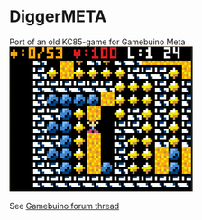 # DiggerMETA
Port of an old KC85-game for Gamebuino Meta
<br/>
<img src="https://github.com/scmar/DiggerMETA/blob/master/Assets/DiggerMETA.png"/></br>

See <a href="https://gamebuino.com/creations/wip-diggermeta">Gamebuino forum thread</a>
